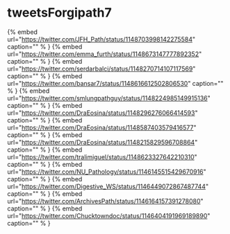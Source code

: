 # tweetsForgipath7

{% embed url="https://twitter.com/JFH_Path/status/1148703998142275584"  caption="" % }
{% embed url="https://twitter.com/emma_furth/status/1148673147777892352"  caption="" % }
{% embed url="https://twitter.com/serdarbalci/status/1148270714107117569"  caption="" % }
{% embed url="https://twitter.com/bansar7/status/1148616612502806530"  caption="" % }
{% embed url="https://twitter.com/smlungpathguy/status/1148224985149915136"  caption="" % }
{% embed url="https://twitter.com/DraEosina/status/1148296276066414593"  caption="" % }
{% embed url="https://twitter.com/DraEosina/status/1148587403579416577"  caption="" % }
{% embed url="https://twitter.com/DraEosina/status/1148215829596708864"  caption="" % }
{% embed url="https://twitter.com/tralimiguel/status/1148623327642210310"  caption="" % }
{% embed url="https://twitter.com/NU_Pathology/status/1146145515429670916"  caption="" % }
{% embed url="https://twitter.com/Digestive_WS/status/1146449072867487744"  caption="" % }
{% embed url="https://twitter.com/ArchivesPath/status/1146164157391278080"  caption="" % }
{% embed url="https://twitter.com/Chucktowndoc/status/1146404191969189890"  caption="" % }
